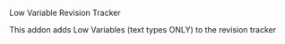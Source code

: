 Low Variable Revision Tracker

This addon adds Low Variables (text types ONLY) to the revision tracker